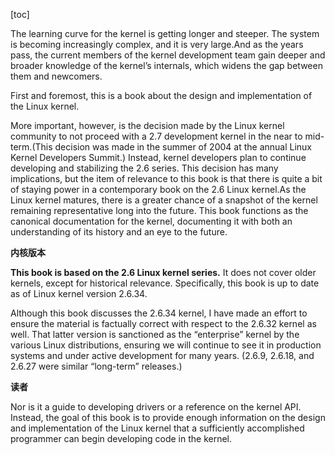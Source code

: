 [toc]

The learning curve for the kernel is getting longer and steeper. The system is becoming increasingly complex, and it is very large.And as the years pass, the current members of the kernel development team gain deeper and broader knowledge of the kernel’s internals, which widens the gap between them and newcomers.

First and foremost, this is a book about the design and implementation of the Linux kernel.

More important, however, is the decision made by the Linux kernel community to not proceed with a 2.7 development kernel in the near to mid-term.(This decision was made in the summer of 2004 at the annual Linux Kernel Developers Summit.) Instead, kernel developers plan to continue developing and stabilizing the 2.6 series. This decision has many implications, but the item of relevance to this book is that there is quite a bit of staying power in a contemporary book on the 2.6 Linux kernel.As the Linux kernel matures, there is a greater chance of a snapshot of the kernel remaining representative long into the future. This book functions as the canonical documentation for the kernel, documenting it with both an understanding of its history and an eye to the future.

**内核版本**

**This book is based on the 2.6 Linux kernel series.** It does not cover older kernels, except for historical relevance. Specifically, this book is up to date as of Linux kernel version 2.6.34.

Although this book discusses the 2.6.34 kernel, I have made an effort to ensure the material is factually correct with respect to the 2.6.32 kernel as well. That latter version is sanctioned as the “enterprise” kernel by the various Linux distributions, ensuring we will continue to see it in production systems and under active development for many years. (2.6.9, 2.6.18, and 2.6.27 were similar “long-term” releases.)

**读者**

Nor is it a guide to developing drivers or a reference on the kernel API. Instead, the goal of this book is to provide enough information on the design and implementation of the Linux kernel that a sufficiently accomplished programmer can begin developing code in the kernel.

